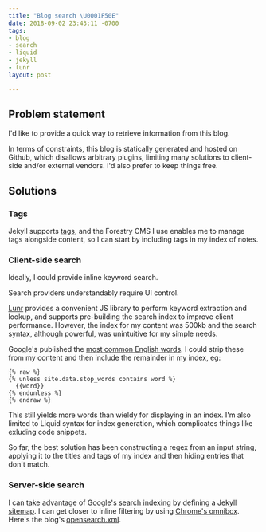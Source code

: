 ```yaml
---
title: "Blog search \U0001F50E"
date: 2018-09-02 23:43:11 -0700
tags:
- blog
- search
- liquid
- jekyll
- lunr
layout: post

---
```

## Problem statement

I'd like to provide a quick way to retrieve information from this blog.

In terms of constraints, this blog is statically generated and hosted on Github, which disallows arbitrary plugins, limiting many solutions to client-side and/or external vendors. I'd also prefer to keep things free.

## Solutions

### Tags

Jekyll supports [tags](https://jekyllrb.com/docs/variables/#page-variables), and the Forestry CMS I use enables me to manage tags alongside content, so I can start by including tags in my index of notes.

### Client-side search

Ideally, I could provide inline keyword search.

Search providers understandably require UI control.

[Lunr](https://lunrjs.com) provides a convenient JS library to perform keyword extraction and lookup, and supports pre-building the search index to improve client performance. However, the index for my content was 500kb and the search syntax, although powerful, was unintuitive for my simple needs.

Google's published the [most common English words](https://github.com/first20hours/google-10000-english). I could strip these from my content and then include the remainder in my index, eg:

    {% raw %}
    {% unless site.data.stop_words contains word %}
      {{word}}
    {% endunless %}
    {% endraw %}

This still yields more words than wieldy for displaying in an index. I'm also limited to Liquid syntax for index generation, which complicates things like exluding code snippets.

So far, the best solution has been constructing a regex from an input string, applying it to the titles and tags of my index and then hiding entries that don't match.

### Server-side search

I can take advantage of [Google's search indexing](https://www.google.com/webmasters/tools/home?hl=en) by defining a [Jekyll sitemap](http://davidensinger.com/2013/03/generating-a-sitemap-in-jekyll-without-a-plugin/). I can get closer to inline filtering by using [Chrome's omnibox](https://www.chromium.org/tab-to-search). Here's the blog's [opensearch.xml](http://erikeldridge.com/opensearch.xml).